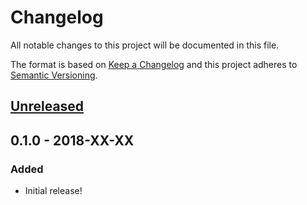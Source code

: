 # Changelog

All notable changes to this project will be documented in this file.

The format is based on [Keep a Changelog](http://keepachangelog.com/en/1.0.0/)
and this project adheres to [Semantic Versioning](http://semver.org/spec/v2.0.0.html).

## [Unreleased]

## 0.1.0 - 2018-XX-XX
### Added
- Initial release!

[Unreleased]: https://github.com/OSC/ood-example-ps/compare/v0.1.0...HEAD
